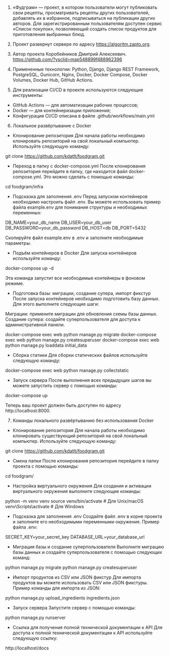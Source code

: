 1. «Фудграм» — проект, в котором пользователи могут публиковать свои рецепты, просматривать рецепты других пользователей, добавлять их в избранное, подписываться на публикации других авторов. Для зарегистрированным пользователям доступен сервис «Список покупок», позволяеющий создать список продуктов для приготовления выбранных блюд.

2. Проект развернут сервере по адресу https://algoritm.zapto.org.

3. Автор проекта Коробейников Дмитрий Алексеевич. https://github.com/?ysclid=map548899f488962396

4. Примененные технологии: Python, Django, Django REST Framework, PostgreSQL, Gunicorn, Nginx, Docker, Docker Compose, Docker Volumes, Docker Hub, GitHub Actions.

5. Для реализации CI/CD в проекте используются следующие инструменты:

* GitHub Actions — для автоматизации рабочих процессов;
* Docker — для контейнеризации приложения;
* Конфигурация CI/CD описана в файле .github/workflows/main.yml 

6. Локальное развёртывание с Docker
* Клонирование репозитория
Для начала работы необходимо клонировать репозиторий на свой локальный компьютер. Используйте следующую команду:

git clone https://github.com/kdatlt/foodgram.git

* Переход в папку с docker-compose.yml
После клонирования репозитория перейдите в папку, где находится файл docker-compose.yml. Это можно сделать с помощью команды:

cd foodgram/infra

* Подсказка для заполнения .env
Перед запуском контейнеров необходимо настроить файл .env. Вы можете использовать пример файла example.env для понимания структуры и необходимых переменных:

DB_NAME=your_db_name
DB_USER=your_db_user
DB_PASSWORD=your_db_password
DB_HOST=db
DB_PORT=5432

Скопируйте файл example.env в .env и заполните необходимые параметры.

* Подъём контейнеров в Docker
Для запуска контейнеров используйте команду:

docker-compose up -d

Эта команда запустит все необходимые контейнеры в фоновом режиме.

* Подготовка базы: миграции, создание супера, импорт фикстур
После запуска контейнеров необходимо подготовить базу данных. Для этого выполните следующие шаги:

Миграции: примените миграции для обновления схемы базы данных.
Создание супера: создайте суперпользователя для доступа к административной панели.

docker-compose exec web python manage.py migrate
docker-compose exec web python manage.py createsuperuser
docker-compose exec web python manage.py loaddata initial_data

* Сборка статики
Для сборки статических файлов используйте следующую команду:

docker-compose exec web python manage.py collectstatic

* Запуск сервера
После выполнения всех предыдущих шагов вы можете запустить сервер с помощью команды:

docker-compose up

Теперь ваш проект должен быть доступен по адресу http://localhost:8000.

7. Команды локального развёртыванию без использования Docker
* Клонирование репозитория
Для начала работы необходимо клонировать существующий репозиторий на свой локальный компьютер. Используйте следующую команду:

git clone https://github.com/kdatlt/foodgram.git

* Смена папки
После клонирования репозитория перейдите в папку проекта с помощью команды:

cd foodgram/

* Настройка виртуального окружения
Для создания и активации виртуального окружения выполните следующие команды:

python -m venv venv
source venv/bin/activate  # Для Unix/macOS
venv\Scripts\activate     # Для Windows

* Подсказка для заполнения .env
Создайте файл .env в корне проекта и заполните его необходимыми переменными окружения. Пример файла .env:

SECRET_KEY=your_secret_key
DATABASE_URL=your_database_url

* Миграция базы и создание суперпользователя
Выполните миграцию базы данных и создайте суперпользователя с помощью следующих команд:

python manage.py migrate
python manage.py createsuperuser

* Импорт продуктов из CSV или JSON фикстур
Для импорта продуктов вы можете использовать CSV или JSON фикстуры. Пример команды для импорта из JSON:

python manage.py upload_ingredients ingredients.json

* Запуск сервера
Запустите сервер с помощью команды:

python manage.py runserver

* Ссылка для получения полной технической документации к API
Для доступа к полной технической документации к API используйте следующую ссылку:

http://localhost/docs
